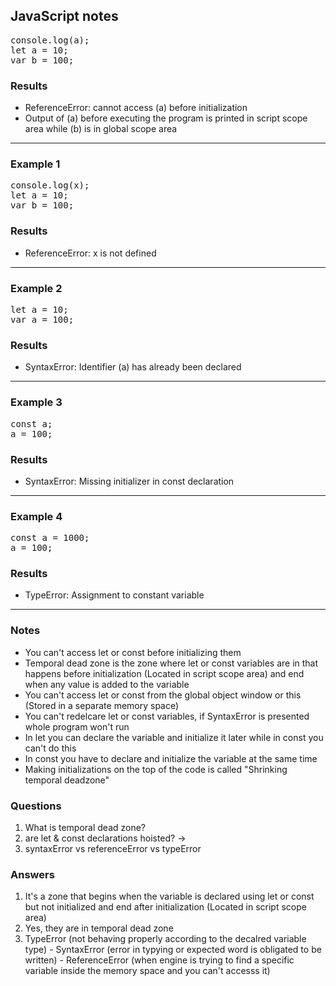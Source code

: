 ## JavaScript notes
<pre>
console.log(a);
let a = 10;
var b = 100;
</pre>

### Results
- ReferenceError: cannot access (a) before initialization
- Output of (a) before executing the program is printed in script scope area while (b) is in global scope area

<hr>

### Example 1
<pre>
console.log(x);
let a = 10;
var b = 100;
</pre>

### Results
- ReferenceError: x is not defined

<hr>

### Example 2
<pre>
let a = 10;
var a = 100;
</pre>

### Results
- SyntaxError: Identifier (a) has already been declared

<hr>

### Example 3
<pre>
const a;
a = 100;
</pre>

### Results
- SyntaxError: Missing initializer in const declaration

<hr>

### Example 4
<pre>
const a = 1000;
a = 100;
</pre>

### Results
- TypeError: Assignment to constant variable

<hr>

### Notes
- You can't access let or const before initializing them
- Temporal dead zone is the zone where let or const variables are in that happens before initialization (Located in script scope area) and end when any value is added to the variable
- You can't access let or const from the global object window or this (Stored in a separate memory space)
- You can't redelcare let or const variables, if SyntaxError is presented whole program won't run
- In let you can declare the variable and initialize it later while in const you can't do this
- In const you have to declare and initialize the variable at the same time 
- Making initializations on the top of the code is called "Shrinking temporal deadzone"

### Questions
1. What is temporal dead zone?
2. are let & const declarations hoisted? ->
3. syntaxError vs referenceError vs typeError

### Answers
1. It's a zone that begins when the variable is declared using let or const but not initialized and end after initialization (Located in script scope area)
2. Yes, they are in temporal dead zone
3. TypeError (not behaving properly according to the decalred variable type) - SyntaxError (error in typying or expected word is obligated to be written) - ReferenceError (when engine is trying to find a specific variable inside the memory space and you can't accesss it)


